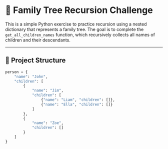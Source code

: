 # 🧬 Family Tree Recursion Challenge

This is a simple Python exercise to practice recursion using a nested dictionary that represents a family tree. The goal is to complete the `get_all_children_names` function, which recursively collects all names of children and their descendants.

---

## 📂 Project Structure

```python
person = {
    "name": "John",
    "children": [
        {
            "name": "Jim",
            "children": [
                {"name": "Liam", "children": []},
                {"name": "Ella", "children": []}
            ]
        },
        {
            "name": "Zoe",
            "children": []
        }
    ]
}
